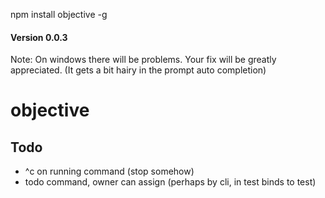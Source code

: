 npm install objective -g

#### Version 0.0.3

Note: On windows there will be problems. Your fix will be greatly appreciated. (It gets a bit hairy in the prompt auto completion)


objective
=========



Todo
----

* ^c on running command (stop somehow)
* todo command, owner can assign (perhaps by cli, in test binds to test)

